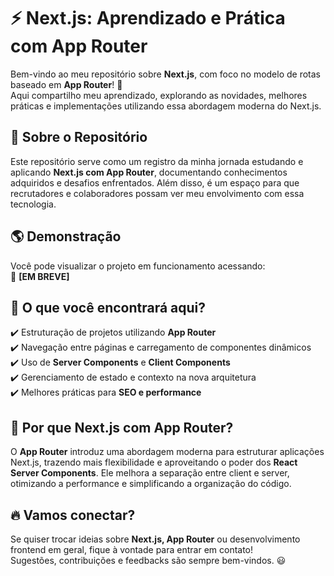# ⚡ Next.js: Aprendizado e Prática com App Router

Bem-vindo ao meu repositório sobre **Next.js**, com foco no modelo de rotas baseado em **App Router**! 🚀  
Aqui compartilho meu aprendizado, explorando as novidades, melhores práticas e implementações utilizando essa abordagem moderna do Next.js.

## 🧐 Sobre o Repositório

Este repositório serve como um registro da minha jornada estudando e aplicando **Next.js com App Router**, documentando conhecimentos adquiridos e desafios enfrentados. Além disso, é um espaço para que recrutadores e colaboradores possam ver meu envolvimento com essa tecnologia.

## 🌎 Demonstração

Você pode visualizar o projeto em funcionamento acessando:  
🔗 **[EM BREVE]**

## 📂 O que você encontrará aqui?

✔️ Estruturação de projetos utilizando **App Router**  
✔️ Navegação entre páginas e carregamento de componentes dinâmicos  
✔️ Uso de **Server Components** e **Client Components**  
✔️ Gerenciamento de estado e contexto na nova arquitetura  
✔️ Melhores práticas para **SEO e performance**  

## 🚀 Por que Next.js com App Router?

O **App Router** introduz uma abordagem moderna para estruturar aplicações Next.js, trazendo mais flexibilidade e aproveitando o poder dos **React Server Components**. Ele melhora a separação entre client e server, otimizando a performance e simplificando a organização do código.

## 🔥 Vamos conectar?

Se quiser trocar ideias sobre **Next.js, App Router** ou desenvolvimento frontend em geral, fique à vontade para entrar em contato!  
Sugestões, contribuições e feedbacks são sempre bem-vindos. 😃
